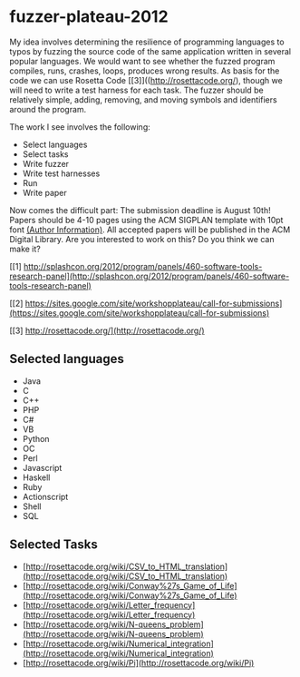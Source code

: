 fuzzer-plateau-2012
===================

My idea involves determining the resilience of programming languages to typos by fuzzing the source code of the same application written in several popular languages.  We would want to see whether the fuzzed program compiles, runs, crashes, loops, produces wrong results. As basis for the code we can use Rosetta Code [[3]]((http://rosettacode.org/), though we will need to write a test harness for each task.  The fuzzer should be relatively simple, adding, removing, and moving symbols and identifiers around the program.

The work I see involves the following:

* Select languages
* Select tasks
* Write fuzzer
* Write test harnesses
* Run
* Write paper

Now comes the difficult part: The submission deadline is August 10th! Papers should be 4-10 pages using the ACM SIGPLAN template with 10pt font [(Author Information)](http://www.sigplan.org/authorInformation.htm). All accepted papers will be published in the ACM Digital Library.  Are you interested to work on this?  Do you think we can make it?


[[1] http://splashcon.org/2012/program/panels/460-software-tools-research-panel](http://splashcon.org/2012/program/panels/460-software-tools-research-panel)

[[2] https://sites.google.com/site/workshopplateau/call-for-submissions](https://sites.google.com/site/workshopplateau/call-for-submissions)

[[3] http://rosettacode.org/](http://rosettacode.org/)

Selected languages
------------------

* Java
* C
* C++
* PHP
* C#
* VB
* Python
* OC
* Perl
* Javascript
* Haskell
* Ruby
* Actionscript
* Shell
* SQL

Selected Tasks
--------------
* [http://rosettacode.org/wiki/CSV_to_HTML_translation](http://rosettacode.org/wiki/CSV_to_HTML_translation)
* [http://rosettacode.org/wiki/Conway%27s_Game_of_Life](http://rosettacode.org/wiki/Conway%27s_Game_of_Life)
* [http://rosettacode.org/wiki/Letter_frequency](http://rosettacode.org/wiki/Letter_frequency)
* [http://rosettacode.org/wiki/N-queens_problem](http://rosettacode.org/wiki/N-queens_problem)
* [http://rosettacode.org/wiki/Numerical_integration](http://rosettacode.org/wiki/Numerical_integration)
* [http://rosettacode.org/wiki/Pi](http://rosettacode.org/wiki/Pi)
